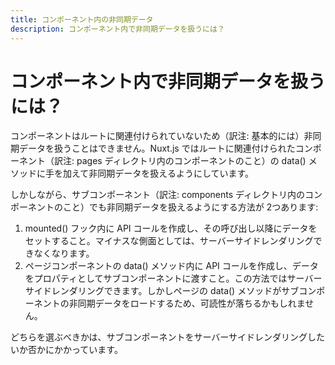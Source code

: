 ```yaml
---
title: コンポーネント内の非同期データ
description: コンポーネント内で非同期データを扱うには？
---
```


# コンポーネント内で非同期データを扱うには？

コンポーネントはルートに関連付けられていないため（訳注: 基本的には）非同期データを扱うことはできません。Nuxt.js ではルートに関連付けられたコンポーネント（訳注: pages ディレクトリ内のコンポーネントのこと）の data() メソッドに手を加えて非同期データを扱えるようにしています。

しかしながら、サブコンポーネント（訳注: components ディレクトリ内のコンポーネントのこと）でも非同期データを扱えるようにする方法が 2つあります:

1. mounted() フック内に API コールを作成し、その呼び出し以降にデータをセットすること。マイナスな側面としては、サーバーサイドレンダリングできなくなります。
2. ページコンポーネントの data() メソッド内に API コールを作成し、データをプロパティとしてサブコンポーネントに渡すこと。この方法ではサーバーサイドレンダリングできます。しかしページの data() メソッドがサブコンポーネントの非同期データをロードするため、可読性が落ちるかもしれません。

どちらを選ぶべきかは、サブコンポーネントをサーバーサイドレンダリングしたいか否かにかかっています。
